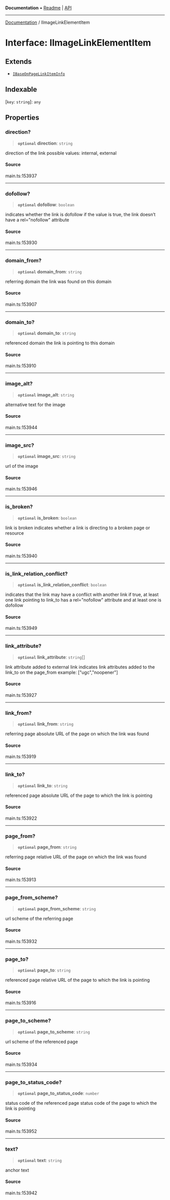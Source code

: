 **Documentation** • [Readme](../README.md) \| [API](../globals.md)

***

[Documentation](../README.md) / IImageLinkElementItem

# Interface: IImageLinkElementItem

## Extends

- [`IBaseOnPageLinkItemInfo`](IBaseOnPageLinkItemInfo.md)

## Indexable

 \[`key`: `string`\]: `any`

## Properties

### direction?

> **`optional`** **direction**: `string`

direction of the link
possible values: internal, external

#### Source

main.ts:153937

***

### dofollow?

> **`optional`** **dofollow**: `boolean`

indicates whether the link is dofollow
if the value is true, the link doesn’t have a rel="nofollow" attribute

#### Source

main.ts:153930

***

### domain\_from?

> **`optional`** **domain\_from**: `string`

referring domain
the link was found on this domain

#### Source

main.ts:153907

***

### domain\_to?

> **`optional`** **domain\_to**: `string`

referenced domain
the link is pointing to this domain

#### Source

main.ts:153910

***

### image\_alt?

> **`optional`** **image\_alt**: `string`

alternative text for the image

#### Source

main.ts:153944

***

### image\_src?

> **`optional`** **image\_src**: `string`

url of the image

#### Source

main.ts:153946

***

### is\_broken?

> **`optional`** **is\_broken**: `boolean`

link is broken
indicates whether a link is directing to a broken page or resource

#### Source

main.ts:153940

***

### is\_link\_relation\_conflict?

> **`optional`** **is\_link\_relation\_conflict**: `boolean`

indicates that the link may have a conflict with another link
if true, at least one link pointing to link_to has a rel="nofollow" attribute and at least one is dofollow

#### Source

main.ts:153949

***

### link\_attribute?

> **`optional`** **link\_attribute**: `string`[]

link attribute added to external link
indicates link attributes added to the link_to on the page_from
example:
["ugc","noopener"]

#### Source

main.ts:153927

***

### link\_from?

> **`optional`** **link\_from**: `string`

referring page
absolute URL of the page on which the link was found

#### Source

main.ts:153919

***

### link\_to?

> **`optional`** **link\_to**: `string`

referenced page
absolute URL of the page to which the link is pointing

#### Source

main.ts:153922

***

### page\_from?

> **`optional`** **page\_from**: `string`

referring page
relative URL of the page on which the link was found

#### Source

main.ts:153913

***

### page\_from\_scheme?

> **`optional`** **page\_from\_scheme**: `string`

url scheme of the referring page

#### Source

main.ts:153932

***

### page\_to?

> **`optional`** **page\_to**: `string`

referenced page
relative URL of the page to which the link is pointing

#### Source

main.ts:153916

***

### page\_to\_scheme?

> **`optional`** **page\_to\_scheme**: `string`

url scheme of the referenced page

#### Source

main.ts:153934

***

### page\_to\_status\_code?

> **`optional`** **page\_to\_status\_code**: `number`

status code of the referenced page
status code of the page to which the link is pointing

#### Source

main.ts:153952

***

### text?

> **`optional`** **text**: `string`

anchor text

#### Source

main.ts:153942
